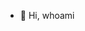 - 👋 Hi, whoami

<!---
- 🌱 I’m currently learning React, ReactNative :) 


vson75/vson75 is a ✨ special ✨ repository because its `README.md` (this file) appears on your GitHub profile.
You can click the Preview link to take a look at your changes.
--->
